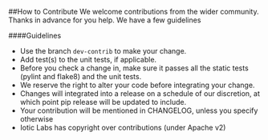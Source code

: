 ##How to Contribute
We welcome contributions from the wider community.  Thanks in advance for you help.  We have a few guidelines

####Guidelines

- Use the branch `dev-contrib` to make your change.
- Add test(s) to the unit tests, if applicable.
- Before you check a change in, make sure it passes all the static tests (pylint and flake8) and the unit tests.
- We reserve the right to alter your code before integrating your change.
- Changes will integrated into a release on a schedule of our discretion, at which point pip release will be updated to include.
- Your contribution will be mentioned in CHANGELOG, unless you specify otherwise
- Iotic Labs has copyright over contributions (under Apache v2)
